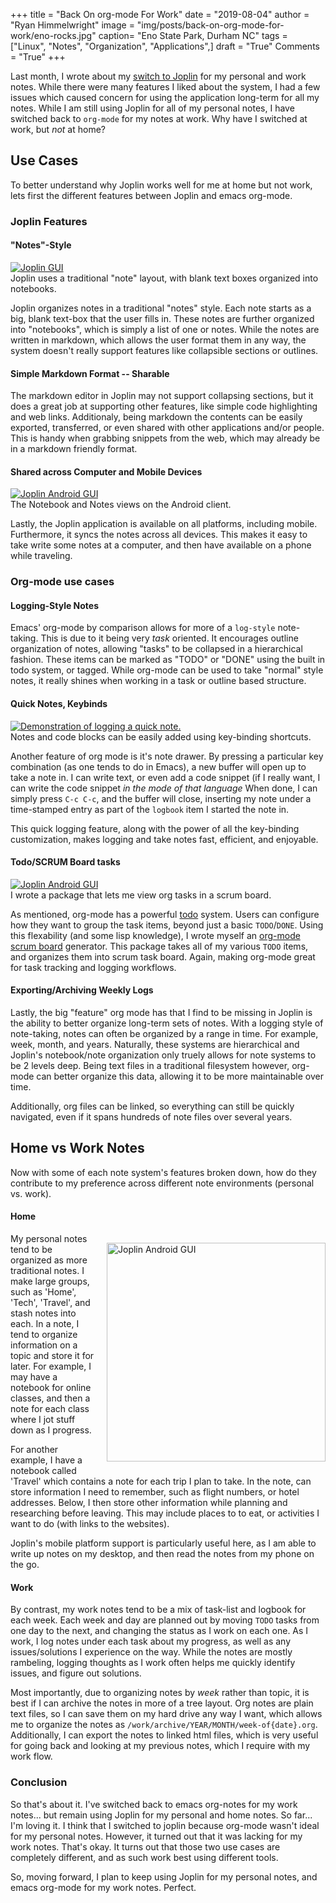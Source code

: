 +++
title  = "Back On org-mode For Work"
date   = "2019-08-04"
author = "Ryan Himmelwright"
image  = "img/posts/back-on-org-mode-for-work/eno-rocks.jpg"
caption= "Eno State Park, Durham NC"
tags   = ["Linux", "Notes", "Organization", "Applications",]
draft  = "True"
Comments = "True"
+++

Last month, I wrote about my [switch to Joplin](post/switched-to-joplin-notes/)
for my personal and work notes. While there were many features I liked about
the system, I had a few issues which caused concern for using the application
long-term for all my notes. While I am still using Joplin for all of my
personal notes, I have switched back to `org-mode` for my notes at work. Why
have I switched at work, but *not* at home?

<!--more-->

## Use Cases
To better understand why Joplin works well for me at home but not work, lets
first the different features between Joplin and emacs org-mode.

### Joplin Features
#### "Notes"-Style
<a href="/img/posts/back-on-org-mode-for-work/joplin-gui.png">
<img alt="Joplin GUI" src="/img/posts/back-on-org-mode-for-work/joplin-gui.png" style="max-width: 100%;"/></a>
<div class="caption">Joplin uses a traditional "note" layout, with blank text
boxes organized into notebooks.</div>

Joplin organizes notes in a traditional "notes" style. Each note starts as a
big, blank text-box that the user fills in. These notes are further organized
into "notebooks", which is simply a list of one or notes. While the notes are written
in markdown, which allows the user format them in any way, the system doesn't
really support features like collapsible sections or outlines.

#### Simple Markdown Format -- Sharable
The markdown editor in Joplin may not support collapsing sections, but it does
a great job at supporting other features, like simple code highlighting and web
links. Additionaly, being markdown the contents can be easily exported,
transferred, or even shared with other applications and/or people. This is
handy when grabbing snippets from the web, which may already be in a markdown
friendly format.

#### Shared across Computer and Mobile Devices
<a href="/img/posts/back-on-org-mode-for-work/joplin-android.png">
<img alt="Joplin Android GUI" src="/img/posts/back-on-org-mode-for-work/joplin-android.png" style="max-width: 100%;"/></a>
<div class="caption">The Notebook and Notes views on the Android client.</div>

Lastly, the Joplin application is available on all platforms, including mobile.
Furthermore, it syncs the notes across all devices. This makes it easy to take
write some notes at a computer, and then have available on a phone while
traveling.

### Org-mode use cases
#### Logging-Style Notes
Emacs' org-mode by comparison allows for more of a `log-style` note-taking.
This is due to it being very *task* oriented. It encourages outline
organization of notes, allowing "tasks" to be collapsed in a hierarchical
fashion. These items can be marked as "TODO" or "DONE" using the built in todo
system, or tagged. While org-mode can be used to take "normal" style notes, it
really shines when working in a task or outline based structure.

#### Quick Notes, Keybinds

<a href='../../img/posts/back-on-org-mode-for-work/note-demo.gif'>
<img alt="Demonstration of logging a quick note." src="../../img/posts/back-on-org-mode-for-work/note-demo-pre.png" onmouseover="this.src='../../img/posts/back-on-org-mode-for-work/note-demo.gif'" onmouseout="this.src='../../img/posts/back-on-org-mode-for-work/note-demo-pre.png'" style="max-width: 100%;"/>
</a>
<div class="caption">Notes and code blocks can be easily added using
key-binding shortcuts.</div>

Another feature of org mode is it's note drawer. By pressing a particular key
combination (as one tends to do in Emacs), a new buffer will open up to take a
note in. I can write text, or even add a code snippet (if I really want, I can
write the code snippet *in the mode of that language* When done, I can simply
press `C-c C-c`, and the buffer will close, inserting my note under a
time-stamped entry as part of the `logbook` item I started the note in.

This quick logging feature, along with the power of all the key-binding
customization, makes logging and take notes fast, efficient, and enjoyable.

#### Todo/SCRUM Board tasks

<a href="/img/posts/back-on-org-mode-for-work/scrum-board.png">
<img alt="Joplin Android GUI" src="/img/posts/back-on-org-mode-for-work/scrum-board.png" style="max-width: 100%;"/></a>
<div class="caption">I wrote a package that lets me view org tasks in a
scrum board.</div>

As mentioned, org-mode has a powerful [todo]() system. Users can configure how
they want to group the task items, beyond just a basic `TODO`/`DONE`. Using
this flexability (and some lisp knowledge), I wrote myself an [org-mode scrum
board](https://github.com/himmAllRight/ry-org-scrum) generator. This package
takes all of my various `TODO` items, and organizes them into scrum task board.
Again, making org-mode great for task tracking and logging workflows.

#### Exporting/Archiving Weekly Logs
Lastly, the big "feature" org mode has that I find to be missing in Joplin is
the ability to better organize long-term sets of notes. With a logging style of
note-taking, notes can often be organized by a range in time. For example,
week, month, and years. Naturally, these systems are hierarchical and Joplin's
notebook/note organization only truely allows for note systems to be 2 levels
deep. Being text files in a traditional filesystem however, org-mode can better
organize this data, allowing it to be more maintainable over time.

Additionally, org files can be linked, so everything can still be quickly
navigated, even if it spans hundreds of note files over several years.

## Home vs Work Notes

Now with some of each note system's features broken down, how do they
contribute to my preference across different note environments (personal vs.
work).

#### Home
<a href="/img/posts/back-on-org-mode-for-work/joplin-travel-notes.jpg">
<img alt="Joplin Android GUI" src="/img/posts/back-on-org-mode-for-work/joplin-travel-notes.jpg" style="max-width: 100%; width: 350px; float: right; padding: 15px 0px 10px 20px"/></a>

My personal notes tend to be organized as more traditional notes. I make large
groups, such as 'Home', 'Tech', 'Travel', and stash notes into each. In a note,
I tend to organize information on a topic and store it for later. For example,
I may have a notebook for online classes, and then a note for each class where
I jot stuff down as I progress.

For another example, I have a notebook called 'Travel' which contains a note for
each trip I plan to take.  In the note, can store information I need to
remember, such as flight numbers, or hotel addresses. Below, I then store other
information while planning and researching before leaving. This may include
places to to eat, or activities I want to do (with links to the websites).

Joplin's mobile platform support is particularly useful here, as I am able to
write up notes on my desktop, and then read the notes from my phone on the go.

#### Work
By contrast, my work notes tend to be a mix of task-list and logbook for each
week. Each week and day are planned out by moving `TODO` tasks from one day to
the next, and changing the status as I work on each one. As I work, I log notes
under each task about my progress, as well as any issues/solutions I experience
on the way. While the notes are mostly rambeling, logging thoughts as I work
often helps me quickly identify issues, and figure out solutions.

Most importantly, due to organizing notes by *week* rather than topic, it is
best if I can archive the notes in more of a tree layout. Org notes are plain
text files, so I can save them on my hard drive any way I want, which allows me
to organize the notes as `/work/archive/YEAR/MONTH/week-of{date}.org`.
Additionally, I can export the notes to linked html files, which is very
useful for going back and looking at my previous notes, which I require with my
work flow.


### Conclusion

So that's about it. I've switched back to emacs org-notes for my work notes...
but remain using Joplin for my personal and home notes. So far... I'm loving
it. I think that I switched to joplin because org-mode wasn't ideal for my
personal notes. However, it turned out that it was lacking for my work
notes. That's okay. It turns out that those two use cases are completely
different, and as such work best using different tools.

So, moving forward, I plan to keep using Joplin for my personal notes, and
emacs org-mode for my work notes. Perfect.
